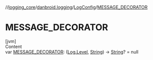 //[logging_core](../../../index.md)/[danbroid.logging](../index.md)/[LogConfig](index.md)/[MESSAGE_DECORATOR](-m-e-s-s-a-g-e_-d-e-c-o-r-a-t-o-r.md)



# MESSAGE_DECORATOR  
[jvm]  
Content  
var [MESSAGE_DECORATOR](-m-e-s-s-a-g-e_-d-e-c-o-r-a-t-o-r.md): ([Log.Level](../-log/-level/index.md), [String](https://kotlinlang.org/api/latest/jvm/stdlib/kotlin/-string/index.html)) -> [String](https://kotlinlang.org/api/latest/jvm/stdlib/kotlin/-string/index.html)? = null  



